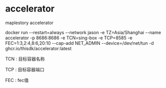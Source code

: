 # accelerator
maplestory accelerator

docker run --restart=always --network jason -e TZ=Asia/Shanghai --name accelerator -p 8686:8686 -e TCN=sing-box -e TCP=8585 -e FEC=1:3,2:4,8:6,20:10 --cap-add NET_ADMIN --device=/dev/net/tun -d ghcr.io/thisdk/accelerator:latest

TCN : 目标容器名称

TCP : 目标容器端口

FEC : fec值
